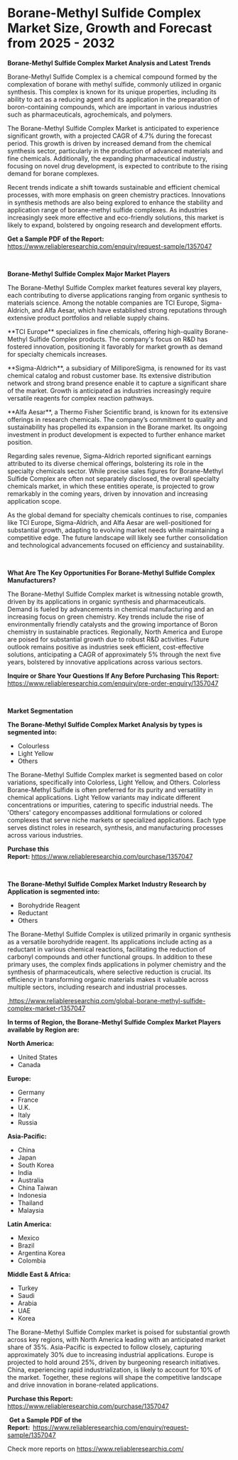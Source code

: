 <p><h1>Borane-Methyl Sulfide Complex Market Size, Growth and Forecast from 2025 - 2032</h1></p><p><strong>Borane-Methyl Sulfide Complex Market Analysis and Latest Trends</strong></p>
<p><p>Borane-Methyl Sulfide Complex is a chemical compound formed by the complexation of borane with methyl sulfide, commonly utilized in organic synthesis. This complex is known for its unique properties, including its ability to act as a reducing agent and its application in the preparation of boron-containing compounds, which are important in various industries such as pharmaceuticals, agrochemicals, and polymers.</p><p>The Borane-Methyl Sulfide Complex Market is anticipated to experience significant growth, with a projected CAGR of 4.7% during the forecast period. This growth is driven by increased demand from the chemical synthesis sector, particularly in the production of advanced materials and fine chemicals. Additionally, the expanding pharmaceutical industry, focusing on novel drug development, is expected to contribute to the rising demand for borane complexes.</p><p>Recent trends indicate a shift towards sustainable and efficient chemical processes, with more emphasis on green chemistry practices. Innovations in synthesis methods are also being explored to enhance the stability and application range of borane-methyl sulfide complexes. As industries increasingly seek more effective and eco-friendly solutions, this market is likely to expand, bolstered by ongoing research and development efforts.</p></p>
<p><strong>Get a Sample PDF of the Report:&nbsp;</strong> <a href="https://www.reliableresearchiq.com/enquiry/request-sample/1357047?utm_campaign=2291&utm_medium=2&utm_source=Github&utm_content=ia&utm_term=02042025&utm_id=borane-methyl-sulfide-complex">https://www.reliableresearchiq.com/enquiry/request-sample/1357047</a></p>
<p>&nbsp;</p>
<p><strong>Borane-Methyl Sulfide Complex Major Market Players</strong></p>
<p><p>The Borane-Methyl Sulfide Complex market features several key players, each contributing to diverse applications ranging from organic synthesis to materials science. Among the notable companies are TCI Europe, Sigma-Aldrich, and Alfa Aesar, which have established strong reputations through extensive product portfolios and reliable supply chains.</p><p>**TCI Europe** specializes in fine chemicals, offering high-quality Borane-Methyl Sulfide Complex products. The company's focus on R&D has fostered innovation, positioning it favorably for market growth as demand for specialty chemicals increases.</p><p>**Sigma-Aldrich**, a subsidiary of MilliporeSigma, is renowned for its vast chemical catalog and robust customer base. Its extensive distribution network and strong brand presence enable it to capture a significant share of the market. Growth is anticipated as industries increasingly require versatile reagents for complex reaction pathways.</p><p>**Alfa Aesar**, a Thermo Fisher Scientific brand, is known for its extensive offerings in research chemicals. The company’s commitment to quality and sustainability has propelled its expansion in the Borane market. Its ongoing investment in product development is expected to further enhance market position.</p><p>Regarding sales revenue, Sigma-Aldrich reported significant earnings attributed to its diverse chemical offerings, bolstering its role in the specialty chemicals sector. While precise sales figures for Borane-Methyl Sulfide Complex are often not separately disclosed, the overall specialty chemicals market, in which these entities operate, is projected to grow remarkably in the coming years, driven by innovation and increasing application scope.</p><p>As the global demand for specialty chemicals continues to rise, companies like TCI Europe, Sigma-Aldrich, and Alfa Aesar are well-positioned for substantial growth, adapting to evolving market needs while maintaining a competitive edge. The future landscape will likely see further consolidation and technological advancements focused on efficiency and sustainability.</p></p>
<p>&nbsp;</p>
<p><strong>What Are The Key Opportunities For Borane-Methyl Sulfide Complex Manufacturers?</strong></p>
<p><p>The Borane-Methyl Sulfide Complex market is witnessing notable growth, driven by its applications in organic synthesis and pharmaceuticals. Demand is fueled by advancements in chemical manufacturing and an increasing focus on green chemistry. Key trends include the rise of environmentally friendly catalysts and the growing importance of Boron chemistry in sustainable practices. Regionally, North America and Europe are poised for substantial growth due to robust R&D activities. Future outlook remains positive as industries seek efficient, cost-effective solutions, anticipating a CAGR of approximately 5% through the next five years, bolstered by innovative applications across various sectors.</p></p>
<p><strong>Inquire or Share Your Questions If Any Before Purchasing This Report:</strong> <a href="https://www.reliableresearchiq.com/enquiry/pre-order-enquiry/1357047?utm_campaign=2291&utm_medium=2&utm_source=Github&utm_content=ia&utm_term=02042025&utm_id=borane-methyl-sulfide-complex">https://www.reliableresearchiq.com/enquiry/pre-order-enquiry/1357047</a></p>
<p>&nbsp;</p>
<p><strong>Market Segmentation</strong></p>
<p><strong>The Borane-Methyl Sulfide Complex Market Analysis by types is segmented into:</strong></p>
<p><ul><li>Colourless</li><li>Light Yellow</li><li>Others</li></ul></p>
<p><p>The Borane-Methyl Sulfide Complex market is segmented based on color variations, specifically into Colorless, Light Yellow, and Others. Colorless Borane-Methyl Sulfide is often preferred for its purity and versatility in chemical applications. Light Yellow variants may indicate different concentrations or impurities, catering to specific industrial needs. The 'Others' category encompasses additional formulations or colored complexes that serve niche markets or specialized applications. Each type serves distinct roles in research, synthesis, and manufacturing processes across various industries.</p></p>
<p><strong>Purchase this Report:&nbsp;</strong><a href="https://www.reliableresearchiq.com/purchase/1357047?utm_campaign=2291&utm_medium=2&utm_source=Github&utm_content=ia&utm_term=02042025&utm_id=borane-methyl-sulfide-complex">https://www.reliableresearchiq.com/purchase/1357047</a></p>
<p>&nbsp;</p>
<p><strong>The Borane-Methyl Sulfide Complex Market Industry Research by Application is segmented into:</strong></p>
<p><ul><li>Borohydride Reagent</li><li>Reductant</li><li>Others</li></ul></p>
<p><p>The Borane-Methyl Sulfide Complex is utilized primarily in organic synthesis as a versatile borohydride reagent. Its applications include acting as a reductant in various chemical reactions, facilitating the reduction of carbonyl compounds and other functional groups. In addition to these primary uses, the complex finds applications in polymer chemistry and the synthesis of pharmaceuticals, where selective reduction is crucial. Its efficiency in transforming organic materials makes it valuable across multiple sectors, including research and industrial processes.</p></p>
<p><a href="https://www.reliableresearchiq.com/global-borane-methyl-sulfide-complex-market-r1357047?utm_campaign=2291&utm_medium=2&utm_source=Github&utm_content=ia&utm_term=02042025&utm_id=borane-methyl-sulfide-complex">&nbsp;https://www.reliableresearchiq.com/global-borane-methyl-sulfide-complex-market-r1357047</a></p>
<p><strong>In terms of Region, the Borane-Methyl Sulfide Complex Market Players available by Region are:</strong></p>
<p>
    <p> <strong> North America: </strong>
        <ul>
            <li>United States</li>
            <li>Canada</li>
        </ul>
        </p> 
    <p> <strong> Europe: </strong>
        <ul>
            <li>Germany</li>
            <li>France</li>
            <li>U.K.</li>
            <li>Italy</li>
            <li>Russia</li>
        </ul>
        </p> 
    <p> <strong> Asia-Pacific: </strong>
        <ul>
            <li>China</li>
            <li>Japan</li>
            <li>South Korea</li>
            <li>India</li>
            <li>Australia</li>
            <li>China Taiwan</li>
            <li>Indonesia</li>
            <li>Thailand</li>
            <li>Malaysia</li>
        </ul>
        </p> 
    <p> <strong> Latin America: </strong>
        <ul>
            <li>Mexico</li>
            <li>Brazil</li>
            <li>Argentina Korea</li>
            <li>Colombia</li>
        </ul>
        </p> 
    <p> <strong> Middle East & Africa: </strong>
        <ul>
            <li>Turkey</li>
            <li>Saudi</li>
            <li>Arabia</li>
            <li>UAE</li>
            <li>Korea</li>
        </ul>
    </p>
    </p>
<p><p>The Borane-Methyl Sulfide Complex market is poised for substantial growth across key regions, with North America leading with an anticipated market share of 35%. Asia-Pacific is expected to follow closely, capturing approximately 30% due to increasing industrial applications. Europe is projected to hold around 25%, driven by burgeoning research initiatives. China, experiencing rapid industrialization, is likely to account for 10% of the market. Together, these regions will shape the competitive landscape and drive innovation in borane-related applications.</p></p>
<p><strong>Purchase this Report: </strong><a href="https://www.reliableresearchiq.com/purchase/1357047?utm_campaign=2291&utm_medium=2&utm_source=Github&utm_content=ia&utm_term=02042025&utm_id=borane-methyl-sulfide-complex">https://www.reliableresearchiq.com/purchase/1357047</a></p>
<p>&nbsp;<strong>Get a Sample PDF of the Report:&nbsp;&nbsp;</strong><a href="https://www.reliableresearchiq.com/enquiry/request-sample/1357047?utm_campaign=2291&utm_medium=2&utm_source=Github&utm_content=ia&utm_term=02042025&utm_id=borane-methyl-sulfide-complex">https://www.reliableresearchiq.com/enquiry/request-sample/1357047</a></p>
<p><strong></strong></p>
<p>Check more reports on <a href="https://www.reliableresearchiq.com/?utm_campaign=2291&utm_medium=2&utm_source=Github&utm_content=ia&utm_term=02042025&utm_id=borane-methyl-sulfide-complex">https://www.reliableresearchiq.com/</a></p>